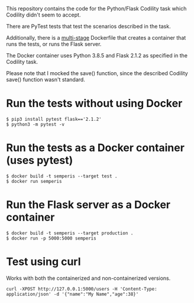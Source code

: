 This repository contains the code for the Python/Flask Codility task which Codility didn't seem to accept.

There are PyTest tests that test the scenarios described in the task.

Additionally, there is a [multi-stage](https://docs.docker.com/build/guide/multi-stage/) Dockerfile that creates a container that runs the tests, or runs the Flask server.

The Docker container uses Python 3.8.5 and Flask 2.1.2 as specified in the Codility task.

Please note that I mocked the save() function, since the described Codility save() function wasn't standard.


Run the tests without using Docker
=======
```
$ pip3 install pytest flask=='2.1.2'
$ python3 -m pytest -v
```

Run the tests as a Docker container (uses pytest)
========
```
$ docker build -t semperis --target test .
$ docker run semperis
```

Run the Flask server as a Docker container
========
```
$ docker build -t semperis --target production .
$ docker run -p 5000:5000 semperis
```

Test using curl
========
Works with both the containerized and non-containerized versions.

```
curl -XPOST http://127.0.0.1:5000/users -H 'Content-Type: application/json' -d '{"name":"My Name","age":38}'
```
